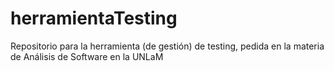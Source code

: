 # herramientaTesting
Repositorio para la herramienta (de gestión) de testing, pedida en la materia de Análisis de Software en la UNLaM
